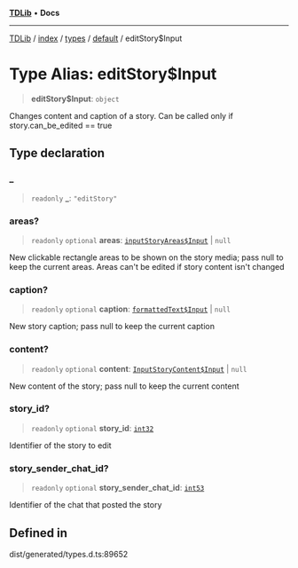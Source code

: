 [**TDLib**](../../../../../../README.md) • **Docs**

***

[TDLib](../../../../../../modules.md) / [index](../../../../../README.md) / [types](../../../README.md) / [default](../README.md) / editStory$Input

# Type Alias: editStory$Input

> **editStory$Input**: `object`

Changes content and caption of a story. Can be called only if story.can_be_edited == true

## Type declaration

### \_

> `readonly` **\_**: `"editStory"`

### areas?

> `readonly` `optional` **areas**: [`inputStoryAreas$Input`](inputStoryAreas$Input.md) \| `null`

New clickable rectangle areas to be shown on the story media; pass null to keep the current areas. Areas can't be edited if story content isn't changed

### caption?

> `readonly` `optional` **caption**: [`formattedText$Input`](formattedText$Input.md) \| `null`

New story caption; pass null to keep the current caption

### content?

> `readonly` `optional` **content**: [`InputStoryContent$Input`](InputStoryContent$Input.md) \| `null`

New content of the story; pass null to keep the current content

### story\_id?

> `readonly` `optional` **story\_id**: [`int32`](int32.md)

Identifier of the story to edit

### story\_sender\_chat\_id?

> `readonly` `optional` **story\_sender\_chat\_id**: [`int53`](int53.md)

Identifier of the chat that posted the story

## Defined in

dist/generated/types.d.ts:89652
